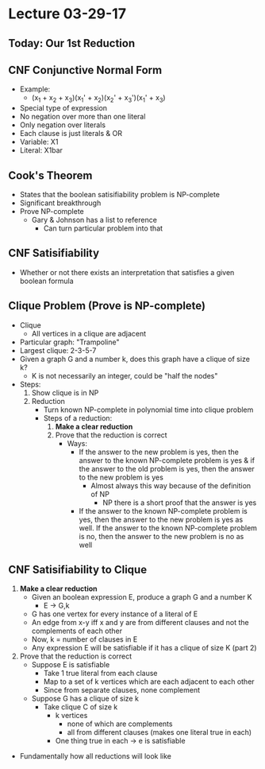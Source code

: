 # Lecture 03-29-17

## Today: Our 1st Reduction

## CNF Conjunctive Normal Form
- Example:
    - (x<sub>1</sub> + x<sub>2</sub> + x<sub>3</sub>)(x<sub>1</sub>' + x<sub>2</sub>)(x<sub>2</sub>' + x<sub>3</sub>')(x<sub>1</sub>' + x<sub>3</sub>)
- Special type of expression
- No negation over more than one literal
- Only negation over literals
- Each clause is just literals & OR
- Variable: X1
- Literal: X1bar 

## Cook's Theorem
- States that the boolean satisifiability problem is NP-complete
- Significant breakthrough
- Prove NP-complete
    - Gary & Johnson has a list to reference
        - Can turn particular problem into that

## CNF Satisifiability
- Whether or not there exists an interpretation that satisfies a given boolean formula

## Clique Problem (Prove is NP-complete)
- Clique
    - All vertices in a clique are adjacent
- Particular graph: "Trampoline"
- Largest clique: 2-3-5-7
- Given a graph G and a number k, does this graph have a clique of size k?
    - K is not necessarily an integer, could be "half the nodes"
- Steps:
    1. Show clique is in NP
    2. Reduction
        - Turn known NP-complete in polynomial time into clique problem
        - Steps of a reduction:
            1. **Make a clear reduction**
            2. Prove that the reduction is correct
                - Ways:
                    - If the answer to the new problem is yes, then the answer to the known NP-complete problem is yes & if the answer to the old problem is yes, then the answer to the new problem is yes
                        - Almost always this way because of the definition of NP
                            - NP there is a short proof that the answer is yes
                    - If the answer to the known NP-complete problem is yes, then the answer to the new problem is yes as well. If the answer to the known NP-complete problem is no, then the answer to the new problem is no as well

## CNF Satisifiability to Clique
1. **Make a clear reduction**
    - Given an boolean expression E, produce a graph G and a number K
        - E -> G,k
    - G has one vertex for every instance of a literal of E
    - An edge from x-y iff x and y are from different clauses and not the complements of each other
    - Now, k = number of clauses in E
    - Any expression E will be satisfiable if it has a clique of size K (part 2)
2. Prove that the reduction is correct
    - Suppose E is satisfiable
        - Take 1 true literal from each clause
        - Map to a set of k vertices which are each adjacent to each other
        - Since from separate clauses, none complement
    - Suppose G has a clique of size k
        - Take clique C of size k
            - k vertices
                - none of which are complements
                - all from different clauses (makes one literal true in each)
            - One thing true in each -> e is satisfiable
- Fundamentally how all reductions will look like